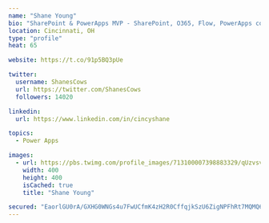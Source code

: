 ```yaml
---
name: "Shane Young"
bio: "SharePoint & PowerApps MVP - SharePoint, O365, Flow, PowerApps consulting? @PowerApps911 | Pure Snark? You found it."
location: Cincinnati, OH
type: "profile"
heat: 65

website: https://t.co/91p5BQ3pUe

twitter:
  username: ShanesCows
  url: https://twitter.com/ShanesCows
  followers: 14020

linkedin:
  url: https://www.linkedin.com/in/cincyshane

topics:
  - Power Apps

images:
  - url: https://pbs.twimg.com/profile_images/713100007398883329/qUzvsvQ3_400x400.jpg
    width: 400
    height: 400
    isCached: true
    title: "Shane Young"

secured: "EaorlGU0rA/GXHG0WNGs4u7FwUCfmK4zH2R0CffqjkSzU6ZigNPFhRt7MQMQ6yYlvOW230BJfcG1PpABORe0W1iGjVd2jePsVp6Uv5FJCIU/urERG6/5FUFlWS4A8jvJwwT+4hdMY6vSQIvPON3wfgA0nQG3sE3Bg4+40IbpK9R9+tYGj2fvUCAwFpa/VxyDwfhtkuGksvIcoVKmMB+yMOkhyde7fyuSf0xBC18snUuLxLytHrX5so+LHELnCbLII/9ZQCVUKlhot7fyM83hGk2yd4Q5n2Ox/3TCerDM5gubpkntwOw8iZUtjGLDKOy9d4oU1+1KKtVz0/JNop7JnWbSHx2XTjg7WkXvILL1mlVnhSyiK0BECV7SUtfiHv35V2P2pZJL9TkDv651PXSirWkuj7Pd5Gv5aW6IukqyHwA=;MrMymKsXhxeYYb02wN3AQA=="
---
```


